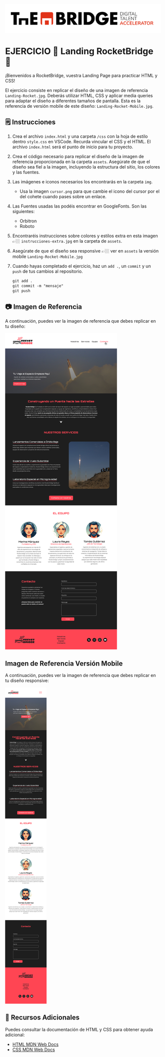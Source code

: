 ![logotipo RocketBridge](./assets/logo.png)

# EJERCICIO 🚀 Landing RocketBridge 🌉

¡Bienvenidos a RocketBridge, vuestra Landing Page para practicar HTML y CSS!

El ejercicio consiste en replicar el diseño de una imagen de referencia `Landing-Rocket.jpg`. Deberás utilizar HTML, CSS y aplicar media queries para adaptar el diseño a diferentes tamaños de pantalla. Esta es la referencia de versión mobile de este diseño: `Landing-Rocket-Mobile.jpg`.

## 🗒️ Instrucciones

1. Crea el archivo `index.html` y una carpeta `/css` con la hoja de estilo dentro `style.css` en VSCode. Recurda vincular el CSS y el HTML. El archivo `index.html` será el punto de inicio para tu proyecto.

2. Crea el código necesario para replicar el diseño de la imagen de referencia proporcionada en la carpeta `assets`. Asegúrate de que el diseño sea fiel a la imagen, incluyendo la estructura del sitio, los colores y las fuentes.

3. Las imágenes e iconos necesarios los encontrarás en la carpeta `img`.
    - Usa la imagen `cursor.png` para que cambie el icono del cursor por el del cohete cuando pases sobre un enlace.

4. Las Fuentes usadas las podéis encontrar en GoogleFonts. Son las siguientes: 

    - Orbitron
    - Roboto

4. Encontraréis instrucciones sobre colores y estilos extra en esta imagen 👉🏼 `instrucciones-extra.jpg` en la carpeta de `assets`. 

5. Asegúrate de que el diseño sea responsive 👉🏼 ver en `assets` la versión mobile `Landing-Rocket-Mobile.jpg`


6. Cuando hayas completado el ejercicio, haz un `add .`, un `commit` y un `push` de tus cambios al repositorio.
   ```
   git add .
   git commit -m "mensaje"
   git push
   ```


## 📷 Imagen de Referencia

A continuación, puedes ver la imagen de referencia que debes replicar en tu diseño:

![Imagen de Referencia](./assets/Landing-Rocket.jpg)

## Imagen de Referencia Versión Mobile

A continuación, puedes ver la imagen de referencia que debes replicar en tu diseño responsive:

![Imagen de Referencia Mobile](./assets/Landing-Rocket-Mobile.jpg)

## 📌 Recursos Adicionales

Puedes consultar la documentación de HTML y CSS para obtener ayuda adicional:

- [HTML MDN Web Docs](https://developer.mozilla.org/en-US/docs/Web/HTML)
- [CSS MDN Web Docs](https://developer.mozilla.org/en-US/docs/Web/CSS)